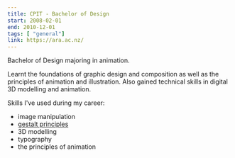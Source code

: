 ```yaml
---
title: CPIT - Bachelor of Design
start: 2008-02-01
end: 2010-12-01
tags: [ "general"]
link: https://ara.ac.nz/
---
```

Bachelor of Design majoring in animation.

Learnt the foundations of graphic design and composition as well as the principles of animation and illustration.
Also gained technical skills in digital 3D modelling and animation.

Skills I've used during my career:

- image manipulation
- <a href="https://careerfoundry.com/en/blog/ui-design/what-are-gestalt-principles/">gestalt principles</a>
- 3D modelling
- typography
- the principles of animation
